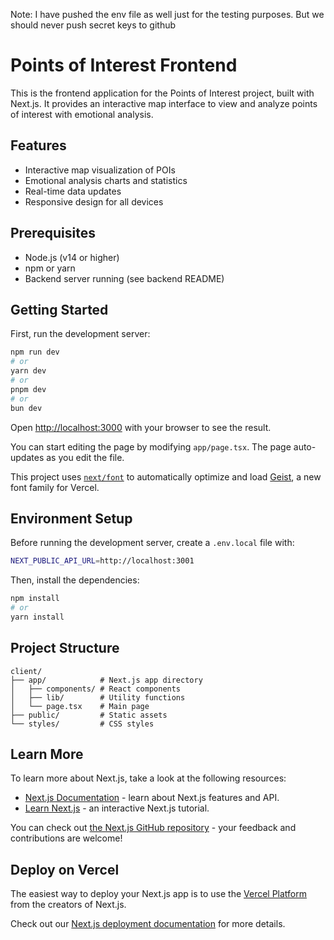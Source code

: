 Note: I have pushed the env file as well just for the testing purposes. But we should never push secret keys to github

# Points of Interest Frontend

This is the frontend application for the Points of Interest project, built with Next.js. It provides an interactive map interface to view and analyze points of interest with emotional analysis.

## Features

- Interactive map visualization of POIs
- Emotional analysis charts and statistics
- Real-time data updates
- Responsive design for all devices

## Prerequisites

- Node.js (v14 or higher)
- npm or yarn
- Backend server running (see backend README)

## Getting Started

First, run the development server:

```bash
npm run dev
# or
yarn dev
# or
pnpm dev
# or
bun dev
```

Open [http://localhost:3000](http://localhost:3000) with your browser to see the result.

You can start editing the page by modifying `app/page.tsx`. The page auto-updates as you edit the file.

This project uses [`next/font`](https://nextjs.org/docs/app/building-your-application/optimizing/fonts) to automatically optimize and load [Geist](https://vercel.com/font), a new font family for Vercel.

## Environment Setup

Before running the development server, create a `.env.local` file with:

```bash
NEXT_PUBLIC_API_URL=http://localhost:3001
```

Then, install the dependencies:

```bash
npm install
# or
yarn install
```

## Project Structure

```
client/
├── app/            # Next.js app directory
│   ├── components/ # React components
│   ├── lib/        # Utility functions
│   └── page.tsx    # Main page
├── public/         # Static assets
└── styles/         # CSS styles
```

## Learn More

To learn more about Next.js, take a look at the following resources:

- [Next.js Documentation](https://nextjs.org/docs) - learn about Next.js features and API.
- [Learn Next.js](https://nextjs.org/learn) - an interactive Next.js tutorial.

You can check out [the Next.js GitHub repository](https://github.com/vercel/next.js) - your feedback and contributions are welcome!

## Deploy on Vercel

The easiest way to deploy your Next.js app is to use the [Vercel Platform](https://vercel.com/new?utm_medium=default-template&filter=next.js&utm_source=create-next-app&utm_campaign=create-next-app-readme) from the creators of Next.js.

Check out our [Next.js deployment documentation](https://nextjs.org/docs/app/building-your-application/deploying) for more details.
